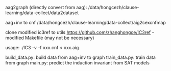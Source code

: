 aag2graph (directly convert from aag):
/data/hongcezh/clause-learning/data-collect/data2dataset

aag+inv to cnf
/data/hongcezh/clause-learning/data-collect/aig2cexcnfmap

clone modified ic3ref to utils
https://github.com/zhanghongce/IC3ref - modified Makefile (may not be necessary)

usage: ./IC3 -v -f xxx.cnf < xxx.aig

build_data.py: build data from aag+inv to graph
train_data.py: train data from graph
main.py: predict the induction invariant from SAT models